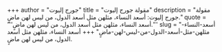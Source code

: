 +++
author = "جورج إليوت"
title = "مقولة جورج إليوت"
description = "مقولة جورج إليوت: أسعد النساء، مثلهن مثل أسعد الدول، من ليس لهن ماضٍ."
quote = '''أسعد النساء، مثلهن مثل أسعد الدول، من ليس لهن ماضٍ.''' 
slug = "أسعد-النساء-مثلهن-مثل-أسعد-الدول-من-ليس-لهن-ماضٍ"
+++
أسعد النساء، مثلهن مثل أسعد الدول، من ليس لهن ماضٍ.
